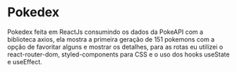 # Pokedex

Pokedex feita em ReactJs consumindo os dados da PokeAPI com a biblioteca axios, ela mostra a primeira geração de 151 pokemons com a opção de favoritar alguns e mostrar os detalhes, para as rotas eu utilizei o react-router-dom, styled-components para CSS e o uso dos hooks useState e useEffect.
